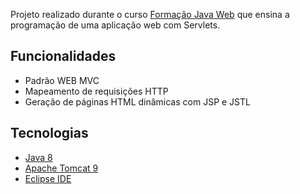Projeto realizado durante o curso [Formação Java Web](https://cursos.alura.com.br/formacao-java-web) que ensina a programação de uma aplicação web com Servlets.

## Funcionalidades

- Padrão WEB MVC
- Mapeamento de requisições HTTP
- Geração de páginas HTML dinâmicas com JSP e JSTL

## Tecnologias

- [Java 8](https://www.oracle.com/java/technologies/downloads/#java8)
- [Apache Tomcat 9](https://tomcat.apache.org/tomcat-9.0-doc/)
- [Eclipse IDE](https://www.eclipse.org/ide/)
